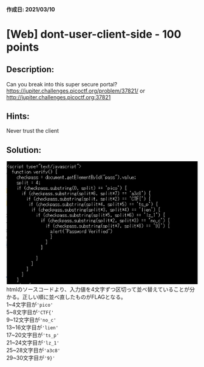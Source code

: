#### 作成日: 2021/03/10

# [Web] dont-user-client-side - 100 points

## Description:

Can you break into this super secure portal?  
https://jupiter.challenges.picoctf.org/problem/37821/  or http://jupiter.challenges.picoctf.org:37821

## Hints:
Never trust the client

## Solution:

![dont-user-client-side.png](images/dont-user-client-side.png)  
htmlのソースコードより、入力値を4文字ずつ区切って並べ替えていることが分かる。正しい順に並べ直したものがFLAGとなる。  
1\~4文字目が```'pico'```  
5\~8文字目が```'CTF{'```  
9\~12文字目が```'no_c'```  
13\~16文字目が```'lien'```  
17\~20文字目が```'ts_p'```  
21\~24文字目が```'lz_1'```  
25\~28文字目が```'a3c8'```  
29\~30文字目が```'9}'```  


